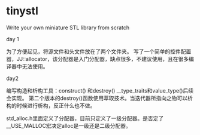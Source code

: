 # tinystl
Write your own miniature STL library from scratch

day 1

为了方便起见，将源文件和头文件放在了两个文件夹。
写了一个简单的控件配置器，JJ::allocator，该分配器是入门分配器，缺点很多，不建议使用，且在很多编译器中无法使用。

day2

编写构造和析构工具：construct() 和destroy()
__type_traits<T>和value_type()后续会实现。
第二个版本的destroy()函数使用萃取技术。当迭代器所指向之物可以析构的时候进行析构，反正什么也不做。

std_alloc.h里面定义了分配器，目前只定义了一级分配器。是否定了__USE_MALLOC宏决定alloc是一级还是二级分配器。
